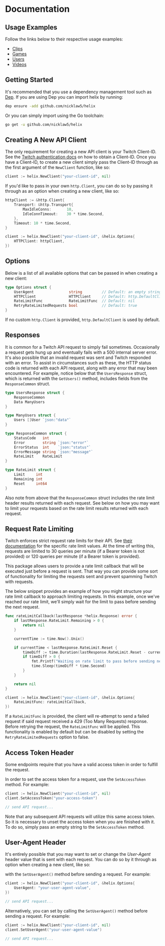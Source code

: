 # Documentation

## Usage Examples

Follow the links below to their respective usage examples:

- [Clips](clips_docs.md)
- [Games](games_docs.md)
- [Users](users_docs.md)
- [Videos](videos_docs.md)

## Getting Started

It's recommended that you use a dependency management tool such as [Dep](https://github.com/golang/dep). If you are using Dep you can import helix by running:

```bash
dep ensure -add github.com/nicklaw5/helix
```

Or you can simply import using the Go toolchain:

```bash
go get -u github.com/nicklaw5/helix
```

## Creating A New API Client

The only requirement for creating a new API client is your Twitch Client-ID. See the [Twitch authentication docs](https://dev.twitch.tv/docs/authentication) on how to obtain a Client-ID. Once you have a Client-ID, to create a new client simply pass the Client-ID through as the first argument of the `NewClient` function, like so:

```go
client := helix.NewClient("your-client-id", nil)
```

If you'd like to pass in your own `http.Client`, you can do so by passing it through as an option when creating a new client, like so:

```go
httpClient := &http.Client{
    Transport: &http.Transport{
        MaxIdleConns:       10,
        IdleConnTimeout:    30 * time.Second,
    },
    Timeout: 10 * time.Second,
}

client := helix.NewClient("your-client-id", &helix.Options{
    HTTPClient: httpClient,
})
```

## Options

Below is a list of all available options that can be passed in when creating a new client:

```go
type Options struct {
    UserAgent                string         // Default: an empty string
    HTTPClient               HTTPClient     // Default: http.DefaultClient
    RateLimitFunc            RateLimitFunc  // Default: nil
    RetryRateLimitedRequests bool           // Default: true
}
```

If no custom `http.Client` is provided, `http.DefaultClient` is used by default.

## Responses

It is common for a Twitch API request to simply fail sometimes. Occasionally a request gets hung up and eventually fails with a 500 internal server error. It's also possible that an invalid request was sent and Twitch responded with an error. To assist in circumstances such as these, the HTTP status code is returned with each API request, along with any error that may been encountered. For example, notice below that the `UsersResponse` struct, which is returned with the `GetUsers()` method, includes fields from the `ResponseCommon` struct.

```go
type UsersResponse struct {
    ResponseCommon
    Data ManyUsers
}

type ManyUsers struct {
    Users []User `json:"data"`
}

type ResponseCommon struct {
    StatusCode   int
    Error        string `json:"error"`
    ErrorStatus  int    `json:"status"`
    ErrorMessage string `json:"message"`
    RateLimit    RateLimit
}

type RateLimit struct {
    Limit     int
    Remaining int
    Reset     int64
}
```

Also note from above that the `ResponseCommon` struct includes the rate limit header results returned with each request. See below on how you may want to limit your requests based on the rate limit results returned with each request.

## Request Rate Limiting

Twitch enforces strict request rate limits for their API. See [their documentation](https://dev.twitch.tv/docs/api#rate-limits) for the specific rate limit values. At the time of writing this, requests are limited to 30 queries per minute (if a Bearer token is not provided) or 120 queries per minute (if a Bearer token is provided).

This package allows users to provide a rate limit callback that will be executed just before a request is sent. That way you can provide some sort of functionality for limiting the requests sent and prevent spamming Twitch with requests.

The below snippet provides an example of how you might structure your rate limit callback to approach limiting requests. In this example, once we've reached our rate limit, we'll simply wait for the limit to pass before sending the next request.

```go
func rateLimitCallback(lastResponse *helix.Response) error {
    if lastResponse.RateLimit.Remaining > 0 {
        return nil
    }

    currentTime := time.Now().Unix()

    if currentTime < lastResponse.RateLimit.Reset {
        timeDiff := time.Duration(lastResponse.RateLimit.Reset - currentTime)
        if timeDiff > 0 {
            fmt.Printf("Waiting on rate limit to pass before sending next request (%d seconds)\n", timeDiff)
            time.Sleep(timeDiff * time.Second)
        }
    }

    return nil
}

client := helix.NewClient("your-client-id", &helix.Options{
    RateLimitFunc: rateLimitCallback,
})
```

If a `RateLimitFunc` is provided, the client will re-attempt to send a failed request if said request received a 429 (Too Many Requests) response. Before retrying the request, the `RateLimitFunc` will be applied. This functionality is enabled by default but can be disabled by setting the `RetryRateLimitedRequests` option to false.

## Access Token Header

Some endpoints require that you have a valid access token in order to fulfill the request.

In order to set the access token for a request, use the `SetAccessToken` method. For example:

```go
client := helix.NewClient("your-client-id", nil)
client.SetAccessToken("your-access-token")

// send API request...
```

Note that any subsequent API requests will utilize this same access token. So it is necessary to unset the access token when you are finished with it. To do so, simply pass an empty string to the `SetAccessToken` method.

## User-Agent Header

It's entirely possible that you may want to set or change the *User-Agent* header value that is sent with each request. You can do so by it through as option when creating a new client, like so:

with the `SetUserAgent()` method before sending a request. For example:

```go
client := helix.NewClient("your-client-id", &helix.Options{
    UserAgent: "your-user-agent-value",
})

// send API request...
```

Alternatively, you can set by calling the `SetUserAgent()` method before sending a request. For example:

```go
client := helix.NewClient("your-client-id", nil)
client.SetUserAgent("your-user-agent-value")

// send API request...
```
